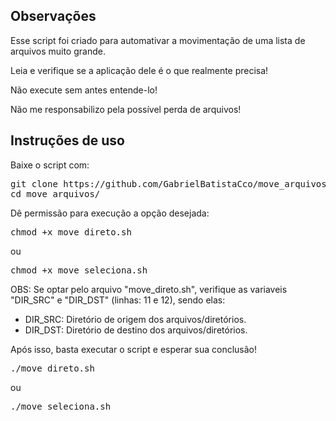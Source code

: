<h2>Observações</h2>

Esse script foi criado para automativar a movimentação de uma lista de arquivos muito grande.

Leia e verifique se a aplicação dele é o que realmente precisa!

Não execute sem antes entende-lo!

Não me responsabilizo pela possível perda de arquivos!

<h2>Instruções de uso</h2>

Baixe o script com:

<pre>
git clone https://github.com/GabrielBatistaCco/move_arquivos
cd move_arquivos/
</pre>

Dê permissão para execução a opção desejada:

<pre>chmod +x move_direto.sh</pre>
ou
<pre>chmod +x move_seleciona.sh</pre>

OBS: Se optar pelo arquivo "move_direto.sh", verifique as variaveis "DIR_SRC" e "DIR_DST" (linhas: 11 e 12), sendo elas:

- DIR_SRC: Diretório de origem dos arquivos/diretórios.
- DIR_DST: Diretório de destino dos arquivos/diretórios.

Após isso, basta executar o script e esperar sua conclusão!

<pre>./move_direto.sh</pre>
ou
<pre>./move_seleciona.sh</pre>
